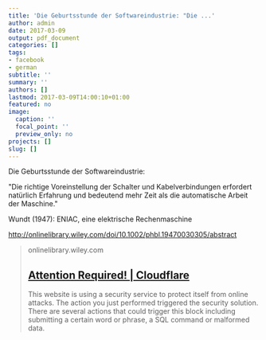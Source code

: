 ```yaml
---
title: 'Die Geburtsstunde der Softwareindustrie: "Die ...'
author: admin
date: 2017-03-09
output: pdf_document
categories: []
tags:
- facebook
- german
subtitle: ''
summary: ''
authors: []
lastmod: 2017-03-09T14:00:10+01:00
featured: no
image:
  caption: ''
  focal_point: ''
  preview_only: no
projects: []
slug: []
---
```

Die Geburtsstunde der Softwareindustrie:

"Die richtige Voreinstellung der Schalter und Kabelverbindungen erfordert natürlich Erfahrung und bedeutend mehr Zeit als die automatische Arbeit der Maschine."

Wundt (1947): ENIAC, eine elektrische Rechenmaschine

http://onlinelibrary.wiley.com/doi/10.1002/phbl.19470030305/abstract
> onlinelibrary.wiley.com
> ## [Attention Required! | Cloudflare](http://onlinelibrary.wiley.com/doi/10.1002/phbl.19470030305/abstract)
>
>This website is using a security service to protect itself from online attacks. The action you just performed triggered the security solution. There are several actions that could trigger this block including submitting a certain word or phrase, a SQL command or malformed data.

